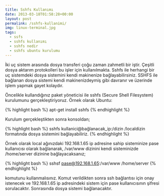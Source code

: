 ```yaml
---
title: Sshfs Kullanımı
date: 2013-03-18T01:58:28+00:00
layout: post
permalink: /sshfs-kullanimi/
img: linux-terminal.jpg
tags:
  - ssfs
  - sshfs kullanımı
  - sshfs nedir
  - sshfs ubuntu kurulumu
---
```

İki uç sistem arasında dosya transferi çoğu zaman zahmetli bir iştir. Çeşitli dosya aktarım protokolleri bu işler için kullanılmakta. Sshfs ile herhangi bir uç sistemdeki dosya sistemini kendi makinenize bağlayabilirsiniz. SSHFS ile bağlanan dosya sistemi kendi makinenizdeymiş gibi davranır ve üzerinde işlem yapmak gayet kolaydır. 

Öncelikle kullandığınız paket yöneticisi ile sshfs (Secure Shell Filesystem) kurulumunu gerçekleştiriyoruz. Örnek olarak Ubuntu: 

{% highlight bash %}
apt-get install sshfs
{% endhighlight %}


Kurulum gerçekleştikten sonra konsoldan;

{% highlight bash %}
sshfs kullanici@bağlanacak_ip:/dizin /localdizin formatında dosya sistemini bağlayabiliriz. 
{% endhighlight %}

Örnek olarak local ağınızdaki 192.168.1.65 ip adresine sahip sisteminize pase kullanıcısı olarak bağlanarak, /var/www dizinini kendi sisteminizde /home/server dizinine bağlayacaksanız;

{% highlight bash %}
sshsf pase@192.168.1.65:/var/www /home/server 
{% endhighlight %}

komutunu kullanmalısınız. Komut verildikten sonra ssh bağlantısı için onay istenecek ve 192.168.1.65 ip adresindeki sistem için pase kullanıcısının şifresi sorulacaktır. Sonrasında dosya sistemi bağlanacaktır.